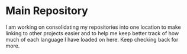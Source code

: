 # Main Repository

I am working on consolidating my repositories into one location to make linking to other projects easier and to help me keep better track of how much of each language I have loaded on here. Keep checking back for more.
